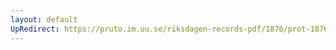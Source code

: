 ```yaml
---
layout: default
UpRedirect: https://pruto.im.uu.se/riksdagen-records-pdf/1876/prot-1876--fk--032/prot-1876--fk--032_039.pdf
---
```

